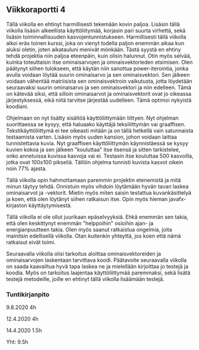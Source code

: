 ## Viikkoraportti 4

Tällä viikolla en ehtinyt harmillisesti tekemään kovin paljoa. Lisäsin tällä viikolla lisäsin alkeellista käyttöliitymää, korjasin pari suurta virhettä, 
sekä lisäsin toiminnallisuuden kasvojentunnistukseen. 
Harmillisesti tällä viikolla alkoi eräs toinen kurssi, joka on vienyt todella paljon enemmän aikaa kun aluksi oletin, joten aikatauluni menivät mönkään.
Tästä syystä en ehtiny tehdä projektia niin paljoa eteenpäin, kuin olisin halunnut. Otin myös selvää, kuinka toteuttaisin itse ominaisarvojen ja omnaisvektorieden etsimisen.
Olen päätynyt siihen tulokseen, että käytän niin sanottua power-iterointia, jonka avulla voidaan löytää suurin ominaisarvo ja sen ominaisvektori. 
Sen jälkeen voidaan vähentää matriisista sen ominaisvektroin vaikutusta, jotta löydetään seuraavaksi suurin ominaisarvo ja sen ominaisvektori ja niin edelleen.
Tämä on kätevää siksi, että silloin ominaisarvot ja ominaisvektorit ovat jo oikeassa järjestyksessä, eikä niitä tarvitse järjestää uudelleen. Tämä optimoi nykyistä koodiani.

Ohjelmaan on nyt lisätty sisältöä käyttöliittymään liittyen. Nyt ohjelman suorittaessa se kysyy, että haluaako käyttäjä teksiliittymän vai graaffisen. 
Tekstikäyttöliittymä ei tee oikeasti mitään ja on tällä hetkellä vain satunnaista testaamista varten. Lisäsin myös uuden kansion, johon voidaan laittaa tunnistettavia kuvia.
Nyt graaffisen käyttöliittymän käynnistäessä se kysyy kuvien kokoa ja sen jälkeen "kouluttaa" itse itsensä ja sitten tarkistelee, onko annetuissa kuvissa kasvoja vai ei.
Testasin itse kouluttaa 500 kasvoilla, jotka ovat 100x100 pikseliä. Tällöin ohjelma tunnisti kuvista kasvot oikein noin 77% ajasta.

Tällä viikolla opin hahmottamaan paremmin projektin etenemistä ja mitä minun täytyy tehdä. Onnistuin myös vihdoin löytämään hyvän tavan laskea ominaisarvot ja -vektorit.
Mietin myös miten saisin testattua kuvankäsittelyä ja koen, että olen löytänyt siihen ratkaisun itse.  Opin myös hieman javafx-kirjaston käyttäytymisestä.

Tällä viikolla ei ole ollut juurikaan epäselvyyksiä. Ehkä enemmän sen takia, että olen keskittynyt enemmän "helppoihin" osioihin ajan- ja energianpuutteen takia. 
Olen myös saanut ratkaistua ongelmia, joita mainitsin edellisellä viikolla. Otan kuitenkin yhteyttä, jos koen että nämä ratkaisut eivät toimi.

Seuraavalla viikolla olisi tarkoitus aloittaa ominaisvektoreiden ja ominaisarvojen laskentaan tarvittava koodi. 
Päätavoite seuraavalla viikolla on saada kaavailtua hyvä tapa laskea ne ja mielellään kirjoittaa jo testejä ja koodia.
Myös on tarkoitus laajentaa käyttöliittymää paremmaksi, sekä lisätä testejä metodeille, joille en ehtinyt tällä viikolla lisäämään testejä.


### Tuntikirjanpito

9.8.2020 4h

12.4.2020 4h

14.4.2020 1.5h

Yht: 9.5h
